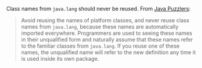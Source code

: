Class names from `java.lang` should never be reused. From [Java
Puzzlers](http://www.javapuzzlers.com/java-puzzlers-sampler.pdf):

> Avoid reusing the names of platform classes, and never reuse class names from
> `java.lang`, because these names are automatically imported everywhere.
> Programmers are used to seeing these names in their unqualified form and
> naturally assume that these names refer to the familiar classes from
> `java.lang`. If you reuse one of these names, the unqualified name will refer
> to the new definition any time it is used inside its own package.
